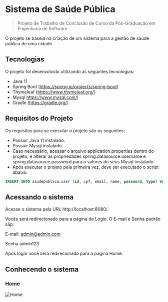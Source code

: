 # Sistema de Saúde Pública
> Projeto de Trabalho de Conclusão de Curso da Pós-Graduação em Engenharia de Software

O projeto se baseia na criação de um sistema para a gestão de saúde pública de uma cidade.

## Tecnologias

O projeto foi desenvolvido utilizando as seguintes tecnologias:

- Java 11
- Spring Boot (https://spring.io/projects/spring-boot)
- Thymeleaf (https://www.thymeleaf.org/)
- Mysql https://www.mysql.com/)
- Gradle (https://gradle.org/)

## Requisitos do Projeto

Os requisitos para se executar o projeto são os seguintes:

- Possuir Java 11 instalado.
- Possuir Mysql instalado.
- Caso necessário, acessar o arquivo application.properties dentro do projeto, e alterar as propriedades spring.datasource.username e spring.datasource.password para o valores do seus Mysql instalado.
- Após executar o projeto pela primeira vez, deve ser executado o script abaixo:
```sql
INSERT INTO saudepublica.user (id, cpf, email, name, password, type) VALUES (1, '59647181086', 'admin@admin.com', 'Admin', '$2a$10$3.rfzgEHq4z011VGx.kud.g2INDwbgICb67GPxdm8lC.jivK7DUPa', 'ADMIN');
```

## Acessando o sistema

Acesse o sistema pela URL http://localhost:8080/.

Vocês será redirecionado para a página de Login. O E-mail e Senha padrão sãp:

E-mail: admin@admin.com

Senha admin123

Após logar você será redirecionado para a página Home.

## Conhecendo o sistema

### Home

![Home](https://1drv.ms/u/s!Agz2pLxlVTczhfIeMwgi5a-4yZsmqA?e=PhGnlO)
